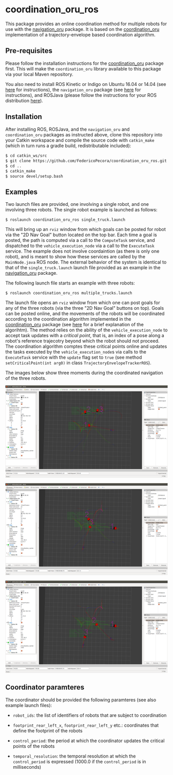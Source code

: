 # coordination_oru_ros
This package provides an online coordination method for multiple robots for use with the <a href="https://github.com/OrebroUniversity/navigation_oru-release">navigation_oru</a> package. It is based on the <a href="https://github.com/FedericoPecora/coordination_oru">coordination_oru</a> implementation of a trajectory-envelope based coordination algorithm.

## Pre-requisites
Please follow the installation instructions for the <a href="https://github.com/FedericoPecora/coordination_oru">coordination_oru</a> package first. This will make the ```coordination_oru``` library available to this package via your local Maven repository.

You also need to install ROS Kinetic or Indigo on Ubuntu 16.04 or 14.04 (see <a href="http://wiki.ros.org/kinetic/Installation/Ubuntu">here</a> for instructions), the ```navigation_oru``` package (see <a href="https://github.com/OrebroUniversity/navigation_oru-release">here</a> for instructions), and ROSJava (please follow the instructions for your ROS distribution <a href="http://wiki.ros.org/rosjava">here</a>).

## Installation
After installing ROS, ROSJava, and the ```navigation_oru``` and ```coordination_oru``` packages as instructed above, clone this repository into your Catkin workspace and compile the source code with ```catkin_make``` (which in turn runs a gradle build, redistributable included):

```
$ cd catkin_ws/src
$ git clone https://github.com/FedericoPecora/coordination_oru_ros.git
$ cd ..
$ catkin_make
$ source devel/setup.bash
```

## Examples
Two launch files are provided, one involving a single robot, and one involving three robots. The single robot example is launched as follows:

```
$ roslaunch coordination_oru_ros single_truck.launch
```

This will bring up an ```rviz``` window from which goals can be posted for robot via the "2D Nav Goal" button located on the top bar. Each time a goal is posted, the path is computed via a call to the ```ComputeTask``` service, and dispatched to the ```vehicle_execution_node``` via a call to the ```ExecuteTask``` service. The example does not involve coordaintion (as there is only one robot), and is meant to show how these services are called by the ```MainNode.java``` ROS node. The external behavior of the system is identical to that of the ```single_truck.launch``` launch file provided as an example in the <a href="https://github.com/OrebroUniversity/navigation_oru-release">navigation_oru</a> package.

The following launch file starts an example with three robots:

```
$ roslaunch coordination_oru_ros multiple_trucks.launch
```

The launch file opens an ```rviz``` window from which one can post goals for any of the three robots (via the three "2D Nav Goal" buttons on top). Goals can be posted online, and the movements of the robots will be coordinated according to the coordination algorithm implemented in the <a href="https://github.com/FedericoPecora/coordination_oru">coordination_oru</a> package (see <a href="https://github.com/FedericoPecora/coordination_oru#overview">here</a> for a brief explanation of the algorihtm). The method relies on the ability of the ```vehicle_execution_node``` to accept task updates with a _critical point_, that is, an index of a pose along a robot's reference trajecotry beyond which the robot should not proceed. The coordination algorithm comptes these critical points online and updates the tasks executed by the ```vehicle_execution_node```s via calls to the ```ExecuteTask``` service with the ```update``` flag set to ```true``` (see method ```setCriticalPoint(int arg0)``` in class ```TrajectoryEnvelopeTrackerROS```).

The images below show three moments during the coordinated navigation of the three robots.

![alt text](images/coord1.png "LogBrowser GUI")

![alt text](images/coord2.png "LogBrowser GUI")

![alt text](images/coord3.png "LogBrowser GUI")

## Coordinator paramteres
The coordinator should be provided the following paramteres (see also example launch files):

* ```robot_ids```: the list of identifiers of robots that are subject to coordination

* ```footprint_rear_left_x```, ```footprint_rear_left_y``` etc.: coordinates that define the footprint of the robots

* ```control_period```: the period at which the coordinator updates the critical points of the robots

* ```temporal_resolution```: the temporal resolution at which the ```control_period``` is expressed (1000.0 if the ```control_period``` is in milliseconds)
